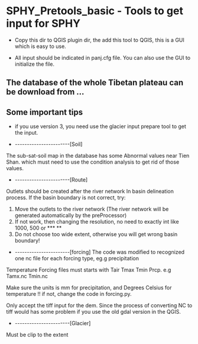# SPHY_Pretools_basic - Tools to get  input for SPHY

* Copy this dir to QGIS plugin dir, the add this tool to QGIS, this is a GUI which is easy to use.

* All input should be indicated in panj.cfg file. You can also use the GUI to initialize the file.

## The database of the whole Tibetan plateau can be download from ...

## Some important tips 

* if you use version 3, you need use the glacier input prepare tool to get the input.

* -----------------------[Soil] 

The sub-sat-soil map in the database has some Abnormal values near Tien Shan. which must need to use the condition analysis to get rid of those values. 

* -----------------------[Route]

Outlets should be created after the river network
In basin delineation process. If the basin boundary is not correct, try:

1. Move the outlets to the river network (The river network will be generated automatically by the preProcessor) 
2. If not work, then changing the resolution, no need to exactly int like 1000, 500 or *** **
3. Do not choose too wide extent, otherwise you will get wrong basin boundary!

* -----------------------[forcing]
The code was modified to recognized one nc file for each forcing type, eg.g precipitation

Temperature Forcing files must starts with Tair Tmax Tmin Prcp.  e.g Tamx.nc Tmin.nc 

Make sure the units is mm for precipitation, and Degrees Celsius for temperature !! if not, change the code in forcing.py.
   
Only accept the tiff input for the dem. Since the process of converting NC to tiff would has some problem if you use the old gdal version in the QGIS. 

* -----------------------[Glacier]

Must be clip to the extent